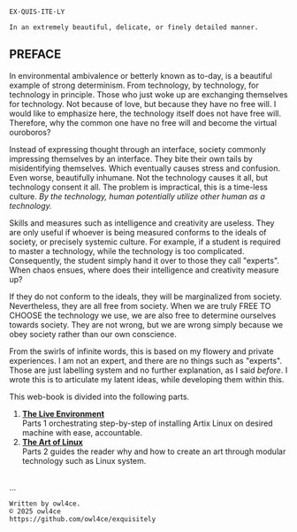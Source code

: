 ```
EX·QUIS·ITE·LY

In an extremely beautiful, delicate, or finely detailed manner.
```

## PREFACE

In environmental ambivalence or betterly known as to-day, is a beautiful example of strong determinism. From technology,
by technology, for technology in principle. Those who just woke up are exchanging themselves for technology. Not because
of love, but because they have no free will. I would like to emphasize here, the technology itself does not have free
will. Therefore, why the common one have no free will and become the virtual ouroboros?

Instead of expressing thought through an interface, society commonly impressing themselves by an interface. They bite
their own tails by misidentifying themselves. Which eventually causes stress and confusion. Even worse, beautifully
inhumane. Not the technology causes it all, but technology consent it all. The problem is impractical, this is a
time-less culture. *By the technology, human potentially utilize other human as a technology.*

Skills and measures such as intelligence and creativity are useless. They are only useful if whoever is being measured
conforms to the ideals of society, or precisely systemic culture. For example, if a student is required to master a
technology, while the technology is too complicated. Consequently, the student simply hand it over to those they call
"experts". When chaos ensues, where does their intelligence and creativity measure up?

If they do not conform to the ideals, they will be marginalized from society. Nevertheless, they are all free from
society. When we are truly FREE TO CHOOSE the technology we use, we are also free to determine ourselves towards
society. They are not wrong, but we are wrong simply because we obey society rather than our own conscience.

From the swirls of infinite words, this is based on my flowery and private experiences. I am not an expert, and there
are no things such as "experts". Those are just labelling system and no further explanation, as I said *before*. I
wrote this is to articulate my latent ideas, while developing them within this.

This web-book is divided into the following parts.

1. [**The Live Environment**](./1.THE-LIVE-ENVIRONMENT.md)  
   Parts 1 orchestrating step-by-step of installing Artix Linux on desired machine with ease, accountable.
2. [**The Art of Linux**](#readme)  
   Parts 2 guides the reader why and how to create an art through modular technology such as Linux system.

<br>...<br>

```
Written by owl4ce.
© 2025 owl4ce
https://github.com/owl4ce/exquisitely
```
